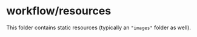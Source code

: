 # workflow/resources

This folder contains static resources (typically an `"images"` folder as well).
